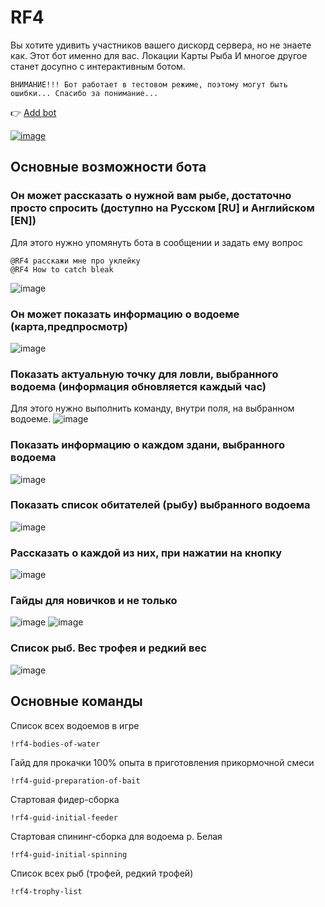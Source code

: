 # RF4
Вы хотите удивить участников вашего дискорд сервера, но не знаете как. Этот бот именно для вас. Локации Карты Рыба И многое другое станет досупно с интерактивным ботом.
```
ВНИМАНИЕ!!! Бот работает в тестовом режиме, поэтому могут быть ошибки... Спасибо за понимание...
```

👉 [Add bot](https://discord.com/oauth2/authorize?client_id=1215925050130174022&permissions=8&scope=bot)

[![image](https://top.gg/api/widget/upvotes/1215925050130174022.svg)](https://top.gg/bot/1215925050130174022)

## Основные возможности бота
### Он может рассказать о нужной вам рыбе, достаточно просто спросить (доступно на Русском [RU] и Английском [EN])
Для этого нужно упомянуть бота в сообщении и задать ему вопрос
```
@RF4 расскажи мне про уклейку
@RF4 How to catch bleak
```
![image](https://github.com/DevDrift/rf4-bot/assets/19922232/dd06c82b-2526-4a67-b9dc-dfb6926a3ae2)

### Он может показать информацию о водоеме (карта,предпросмотр)
![image](https://github.com/DevDrift/rf4-bot/assets/19922232/6c1e4b24-6cf5-4e79-91b5-a9badc1ebc67)

### Показать актуальную точку для ловли, выбранного водоема (информация обновляется каждый час)
Для этого нужно выполнить команду, внутри поля, на выбранном водоеме.
![image](https://github.com/DevDrift/rf4-bot/assets/19922232/b67670f6-dd84-4647-8265-b6bd64ca5898)

### Показать информацию о каждом здани, выбранного водоема
![image](https://github.com/DevDrift/rf4-bot/assets/19922232/f2394601-287c-4766-8d2b-244d5c517c07)

### Показать список обитателей (рыбу) выбранного водоема
![image](https://github.com/DevDrift/rf4-bot/assets/19922232/20e5e07a-f24f-48df-a3db-d243d4d0732f) 

### Рассказать о каждой из них, при нажатии на кнопку
![image](https://github.com/DevDrift/rf4-bot/assets/19922232/4a332dfa-13fe-435a-a0c0-17ca4c446a59)

### Гайды для новичков и не только
![image](https://github.com/DevDrift/rf4-bot/assets/19922232/0506d694-9d94-498c-8d0e-fe8e2bd4b756)
![image](https://github.com/DevDrift/rf4-bot/assets/19922232/e4f629a5-2c58-4bbd-ba36-9fd79e3922c3)

### Список рыб. Вес трофея и редкий вес
![image](https://github.com/DevDrift/rf4-bot/assets/19922232/d0589ea7-1a04-4b60-b302-5cc494b5ed64)


## Основные команды
Список всех водоемов в игре
```
!rf4-bodies-of-water
```
Гайд для прокачки 100% опыта в приготовления прикормочной смеси
```
!rf4-guid-preparation-of-bait
```
Стартовая фидер-сборка
```
!rf4-guid-initial-feeder
```
Стартовая спининг-сборка для водоема р. Белая
```
!rf4-guid-initial-spinning
```
Список всех рыб (трофей, редкий трофей)
```
!rf4-trophy-list
```
